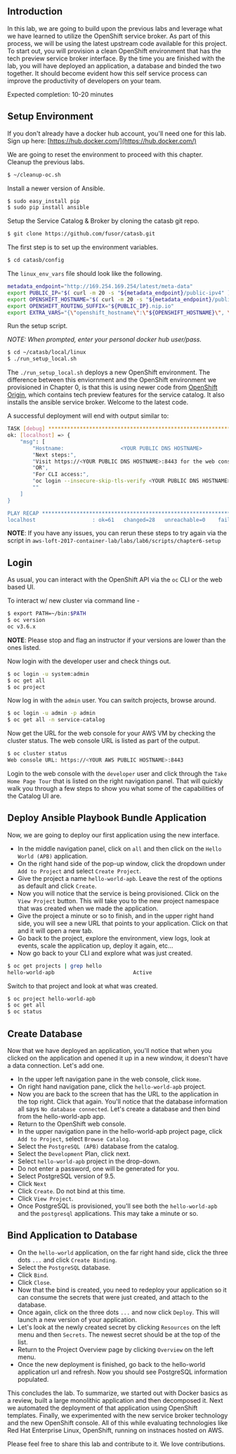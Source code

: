 ## Introduction

In this lab, we are going to build upon the previous labs and leverage what we have learned to utilize the OpenShift service broker. As part of this process, we will be using the latest upstream code available for this project. To start out, you will provision a clean OpenShift environment that has the tech preview service broker interface.  By the time you are finished with the lab, you will have deployed an application, a database and binded the two together.  It should become evident how this self service process can improve the productivity of developers on your team.

Expected completion: 10-20 minutes

## Setup Environment
If you don't already have a docker hub account, you'll need one for this lab. Sign up here: 
[https://hub.docker.com/](https://hub.docker.com/)

We are going to reset the environment to proceed with this chapter. Cleanup the previous labs.

```bash
$ ~/cleanup-oc.sh
```

Install a newer version of Ansible.

```bash
$ sudo easy_install pip
$ sudo pip install ansible
```

Setup the Service Catalog & Broker by cloning the catasb git repo. 

```bash
$ git clone https://github.com/fusor/catasb.git
```
The first step is to set up the environment variables.

```bash
$ cd catasb/config
```

The `linux_env_vars` file should look like the following.

```bash
metadata_endpoint="http://169.254.169.254/latest/meta-data"
export PUBLIC_IP="$( curl -m 20 -s "${metadata_endpoint}/public-ipv4" )"
export OPENSHIFT_HOSTNAME="$( curl -m 20 -s "${metadata_endpoint}/public-hostname" )"
export OPENSHIFT_ROUTING_SUFFIX="${PUBLIC_IP}.nip.io"
export EXTRA_VARS="{\"openshift_hostname\":\"${OPENSHIFT_HOSTNAME}\", \"openshift_routing_suffix\":\"${OPENSHIFT_ROUTING_SUFFIX}\" }"
```

Run the setup script.

_NOTE: When prompted, enter your personal docker hub user/pass._
```bash
$ cd ~/catasb/local/linux
$ ./run_setup_local.sh
```

The `./run_setup_local.sh` deploys a new OpenShift environment.  The difference between this enviornment and the OpenShift environment we provisioned in Chapter 0, is that this is using newer code from [OpenShift Origin](https://github.com/openshift/origin), which contains tech preview features for the service catalog. It also installs the ansible service broker. Welcome to the latest code.

A successful deployment will end with output similar to:

```bash
TASK [debug] *********************************************************************************************************************
ok: [localhost] => {
    "msg": [
        "Hostname:                  <YOUR PUBLIC DNS HOSTNAME>
        "Next steps:",
        "Visit https://<YOUR PUBLIC DNS HOSTNAME>:8443 for the web console",
        "OR",
        "For CLI access:",
        "oc login --insecure-skip-tls-verify <YOUR PUBLIC DNS HOSTNAME>:8443 -u <USERNAME> -p <PASSWORD>",
        ""
    ]
}

PLAY RECAP ***********************************************************************************************************************
localhost                  : ok=61   changed=28   unreachable=0    failed=0
```

**NOTE**: If you have any issues, you can rerun these steps to try again via the script in `aws-loft-2017-container-lab/labs/lab6/scripts/chapter6-setup`

## Login
As usual, you can interact with the OpenShift API via the `oc` CLI or the web based UI.

To interact w/ new cluster via command line -

```bash
$ export PATH=~/bin:$PATH
$ oc version
oc v3.6.x
```

**NOTE**: Please stop and flag an instructor if your versions are lower than the ones listed.

Now login with the developer user and check things out.

```bash
$ oc login -u system:admin
$ oc get all
$ oc project
```

Now log in with the `admin` user. You can switch projects, browse around.

```bash
$ oc login -u admin -p admin
$ oc get all -n service-catalog
```

Now get the URL for the web console for your AWS VM by checking the cluster status.  The web console URL is listed as part of the output.
```bash
$ oc cluster status
Web console URL: https://<YOUR AWS PUBLIC HOSTNAME>:8443
```

Login to the web console with the `developer` user and click through the `Take Home Page Tour` that is listed on the right navigation panel. That will quickly walk you through a few steps to show you what some of the capabilities of the Catalog UI are.

## Deploy Ansible Playbook Bundle Application
Now, we are going to deploy our first application using the new interface. 

- In the middle navigation panel, click on `all` and then click on the `Hello World (APB)` application.
- On the right hand side of the pop-up window, click the dropdown under `Add to Project` and select `Create Project`.
- Give the project a name `hello-world-apb`.  Leave the rest of the options as default and click `Create`.
- Now you will notice that the service is being provisioned.  Click on the `View Project` button. This will take you to the new project namespace that was created when we made the application.
- Give the project a minute or so to finish, and in the upper right hand side, you will see a new URL that points to your application.  Click on that and it will open a new tab.
- Go back to the project, explore the environment, view logs, look at events, scale the application up, deploy it again, etc...
- Now go back to your CLI and explore what was just created.

```bash
$ oc get projects | grep hello
hello-world-apb                         Active
```

Switch to that project and look at what was created.

```bash
$ oc project hello-world-apb
$ oc get all
$ oc status
```

## Create Database
Now that we have deployed an application, you'll notice that when you clicked on the application and opened it up in a new window, it doesn't have a data connection. Let's add one.
- In the upper left navigation pane in the web console, click `Home`.
- On right hand navigation pane, click the `hello-world-apb` project.
- Now you are back to the screen that has the URL to the application in the top right.  Click that again. You'll notice that the database information all says `No database connected`.  Let's create a database and then bind from the hello-world-apb app.
- Return to the OpenShift web console.
- In the upper navigation pane in the hello-world-apb project page, click `Add to Project`, select `Browse Catalog`.
- Select the `PostgreSQL (APB)` database from the catalog.
- Select the `Development` Plan, click next.
- Select `hello-world-apb` project in the drop-down.
- Do not enter a password, one will be generated for you.
- Select PostgreSQL version of 9.5.
- Click `Next`
- Click `Create`.  Do not bind at this time.
- Click `View Project`.
- Once PostgreSQL is provisioned, you'll see both the `hello-world-apb` and the `postgresql` applications.  This may take a minute or so.

## Bind Application to Database
- On the `hello-world` application, on the far right hand side, click the three dots `...` and click `Create Binding`. 
- Select the `PostgreSQL` database.
- Click `Bind`.
- Click `Close`.
- Now that the bind is created, you need to redeploy your application so it can consume the secrets that were just created, and attach to the database.
- Once again, click on the three dots `...` and now click `Deploy`.  This will launch a new version of your application.
- Let's look at the newly created secret by clicking `Resources` on the left menu and then `Secrets`. The newest secret should be at the top of the list.
- Return to the Project Overview page by clicking `Overview` on the left menu.
- Once the new deployment is finished, go back to the hello-world application url and refresh.  Now you should see PostgreSQL information populated.

This concludes the lab. To summarize, we started out with Docker basics as a review, built a large monolithic application and then decomposed it.  Next we automated the deployment of that application using OpenShift templates.  Finally, we experimented with the new service broker technology and the new OpenShift console.  All of this while evaluating technologies like Red Hat Enterprise Linux, OpenShift, running on instnaces hosted on AWS.

Please feel free to share this lab and contribute to it.  We love contributions.
